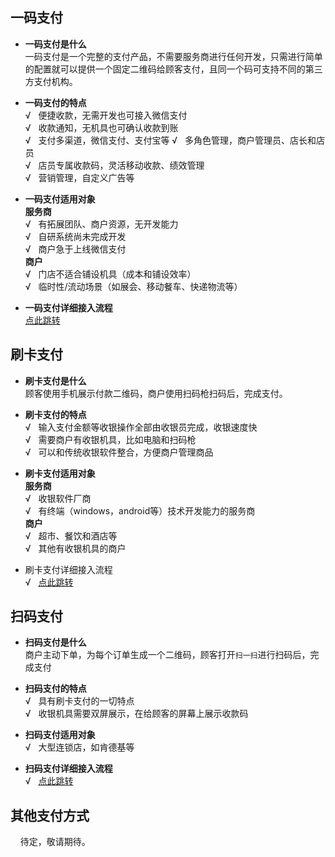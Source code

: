 ## 一码支付

- **一码支付是什么**    
一码支付是一个完整的支付产品，不需要服务商进行任何开发，只需进行简单的配置就可以提供一个固定二维码给顾客支付，且同一个码可支持不同的第三方支付机构。

- **一码支付的特点**    
&radic;&nbsp;&nbsp;&nbsp;便捷收款，无需开发也可接入微信支付    
&radic;&nbsp;&nbsp;&nbsp;收款通知，无机具也可确认收款到账    
&radic;&nbsp;&nbsp;&nbsp;支付多渠道，微信支付、支付宝等
&radic;&nbsp;&nbsp;&nbsp;多角色管理，商户管理员、店长和店员    
&radic;&nbsp;&nbsp;&nbsp;店员专属收款码，灵活移动收款、绩效管理    
&radic;&nbsp;&nbsp;&nbsp;营销管理，自定义广告等

- **一码支付适用对象**    
**服务商**  
&radic;&nbsp;&nbsp;&nbsp;有拓展团队、商户资源，无开发能力   
&radic;&nbsp;&nbsp;&nbsp;自研系统尚未完成开发   
&radic;&nbsp;&nbsp;&nbsp;商户急于上线微信支付   
**商户**  
&radic;&nbsp;&nbsp;&nbsp;门店不适合铺设机具（成本和铺设效率）  
&radic;&nbsp;&nbsp;&nbsp;临时性/流动场景（如展会、移动餐车、快递物流等）  

- **一码支付详细接入流程**    
[点此跳转](https://www.qcloud.com/document/product/569/9566)
## 刷卡支付
- **刷卡支付是什么**     
顾客使用手机展示付款二维码，商户使用扫码枪扫码后，完成支付。

- **刷卡支付的特点**    
&radic;&nbsp;&nbsp;&nbsp;输入支付金额等收银操作全部由收银员完成，收银速度快    
&radic;&nbsp;&nbsp;&nbsp;需要商户有收银机具，比如电脑和扫码枪    
&radic;&nbsp;&nbsp;&nbsp;可以和传统收银软件整合，方便商户管理商品

- **刷卡支付适用对象**    
**服务商**     
&radic;&nbsp;&nbsp;&nbsp;收银软件厂商    
&radic;&nbsp;&nbsp;&nbsp;有终端（windows，android等）技术开发能力的服务商    
**商户**  
&radic;&nbsp;&nbsp;&nbsp;超市、餐饮和酒店等    
&radic;&nbsp;&nbsp;&nbsp;其他有收银机具的商户

- 刷卡支付详细接入流程    
&radic;&nbsp;&nbsp;&nbsp;[点此跳转](https://www.qcloud.com/document/product/569/8694)

## 扫码支付
- **扫码支付是什么**    
商户主动下单，为每个订单生成一个二维码，顾客打开`扫一扫`进行扫码后，完成支付

- **扫码支付的特点**   
&radic;&nbsp;&nbsp;&nbsp;具有刷卡支付的一切特点    
&radic;&nbsp;&nbsp;&nbsp;收银机具需要双屏展示，在给顾客的屏幕上展示收款码

- **扫码支付适用对象**   
&radic;&nbsp;&nbsp;&nbsp;大型连锁店，如肯德基等

- **扫码支付详细接入流程**   
&radic;&nbsp;&nbsp;&nbsp;[点此跳转](https://www.qcloud.com/document/product/569/8694)

## 其他支付方式
&nbsp;&nbsp;&nbsp;&nbsp;待定，敬请期待。
